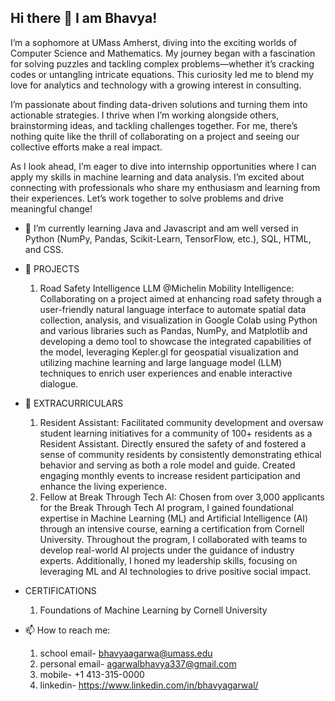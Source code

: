 ## Hi there 👋 I am Bhavya!
I’m a sophomore at UMass Amherst, diving into the exciting worlds of Computer Science and Mathematics. My journey began with a fascination for solving puzzles and tackling complex problems—whether it’s cracking codes or untangling intricate equations. This curiosity led me to blend my love for analytics and technology with a growing interest in consulting.

I’m passionate about finding data-driven solutions and turning them into actionable strategies. I thrive when I’m working alongside others, brainstorming ideas, and tackling challenges together. For me, there’s nothing quite like the thrill of collaborating on a project and seeing our collective efforts make a real impact.

As I look ahead, I’m eager to dive into internship opportunities where I can apply my skills in machine learning and data analysis. I’m excited about connecting with professionals who share my enthusiasm and learning from their experiences. Let’s work together to solve problems and drive meaningful change!


- 🌱 I’m currently learning Java and Javascript and am well versed in Python (NumPy, Pandas, Scikit-Learn, TensorFlow, etc.), SQL, HTML, and CSS.

- 🔭 PROJECTS
  1. Road Safety Intelligence LLM @Michelin Mobility Intelligence: Collaborating on a project aimed at enhancing road safety through a user-friendly natural language interface to automate spatial data collection, analysis, and visualization in Google Colab using Python and various libraries such as Pandas, NumPy, and Matplotlib and developing a demo tool to showcase the integrated capabilities of the model, leveraging Kepler.gl for geospatial visualization and utilizing machine learning and large language model (LLM) techniques to enrich user experiences and enable interactive dialogue. 
 
- 👯 EXTRACURRICULARS
  1. Resident Assistant: Facilitated community development and oversaw student learning initiatives for a community of 100+ residents as a Resident Assistant. Directly ensured the safety of and fostered a sense of community residents by consistently demonstrating ethical behavior and serving as both a role model and guide. Created engaging monthly events to increase resident participation and enhance the living experience.
  2. Fellow at Break Through Tech AI: Chosen from over 3,000 applicants for the Break Through Tech AI program, I gained foundational expertise in Machine Learning (ML) and Artificial Intelligence (AI) through an intensive course, earning a certification from Cornell University. Throughout the program, I collaborated with teams to develop real-world AI projects under the guidance of industry experts. Additionally, I honed my leadership skills, focusing on leveraging ML and AI technologies to drive positive social impact.
 
- CERTIFICATIONS
  1. Foundations of Machine Learning by Cornell University
 
- 📫 How to reach me:
  1. school email- bhavyaagarwa@umass.edu
  2. personal email- agarwalbhavya337@gmail.com
  3. mobile- +1 413-315-0000
  4. linkedin- https://www.linkedin.com/in/bhavyagarwal/

<!--
**bhavya632/bhavya632** is a ✨ _special_ ✨ repository because its `README.md` (this file) appears on your GitHub profile.

Here are some ideas to get you started:

- 🔭 I’m currently working on ...
- 🌱 I’m currently learning ...
- 👯 I’m looking to collaborate on ...
- 🤔 I’m looking for help with ...
- 💬 Ask me about ...
- 📫 How to reach me: ...
- 😄 Pronouns: ...
- ⚡ Fun fact: ...
-->
